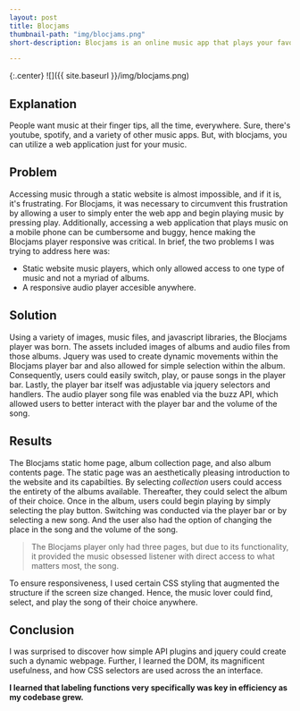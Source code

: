 ```yaml
---
layout: post
title: Blocjams
thumbnail-path: "img/blocjams.png"
short-description: Blocjams is an online music app that plays your favorite music.

---
```


{:.center}
![]({{ site.baseurl }}/img/blocjams.png)

## Explanation

People want music at their finger tips, all the time, everywhere. Sure, there's youtube, spotify, and a variety of other music apps. But, with blocjams, you can utilize a web application just for your music.

## Problem

Accessing music through a static website is almost impossible, and if it is, it's frustrating. For Blocjams, it was necessary to circumvent this frustration by allowing a user to simply enter the web app and begin playing music by pressing play. 
Additionally, accessing a web application that plays music on a mobile phone can be cumbersome and buggy, hence making the Blocjams player responsive was critical. In brief, the two problems I was trying to address here was:


* Static website music players, which only allowed access to one type of music and not a myriad of albums.
* A responsive audio player accesible anywhere. 

## Solution

Using a variety of images, music files, and javascript libraries, the Blocjams player was born. The assets included images of albums and audio files from those albums. Jquery was used to create dynamic movements within the Blocjams player bar and also allowed for simple selection within the album. 
Consequently, users could easily switch, play, or pause songs in the player bar. Lastly, the player bar itself was adjustable via jquery selectors and handlers. The audio player song file was enabled via the buzz API, which allowed users to better interact with the player bar and the volume of the song. 

## Results

The Blocjams static home page, album collection page, and also album contents page. The static page was an aesthetically pleasing introduction to the website and its capabilties. By selecting _collection_ users could access the entirety of the albums available. 
Thereafter, they could select the album of their choice. Once in the album, users could begin playing by simply selecting the play button. Switching was conducted via the player bar or by selecting a new song. And the user also had the option of changing the place in the song and the volume of the song. 

> The Blocjams player only had three pages, but due to its functionality, it provided the music obsessed listener with direct access to what matters most, the song. 

To ensure responsiveness, I used certain CSS styling that augmented the structure if the screen size changed. Hence, the music lover could find, select, and play the song of their choice anywhere. 

## Conclusion

I was surprised to discover how simple API plugins and jquery could create such a dynamic webpage. Further, I learned the DOM, its magnificent usefulness, and how CSS selectors are used across the an interface. 

 **I learned that labeling functions very specifically was key in efficiency as my codebase grew.**  

